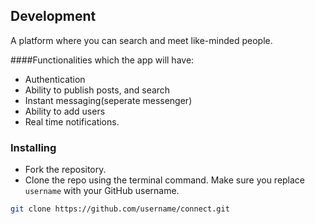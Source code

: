## Development

A platform where you can search and meet like-minded people.

####Functionalities which the app will have:
- Authentication
- Ability to publish posts, and search
- Instant messaging(seperate messenger)
- Ability to add users 
- Real time notifications.

### Installing

- Fork the repository. 
- Clone the repo using the terminal command. Make sure you replace `username` with your GitHub username.
```bash
git clone https://github.com/username/connect.git 
```


